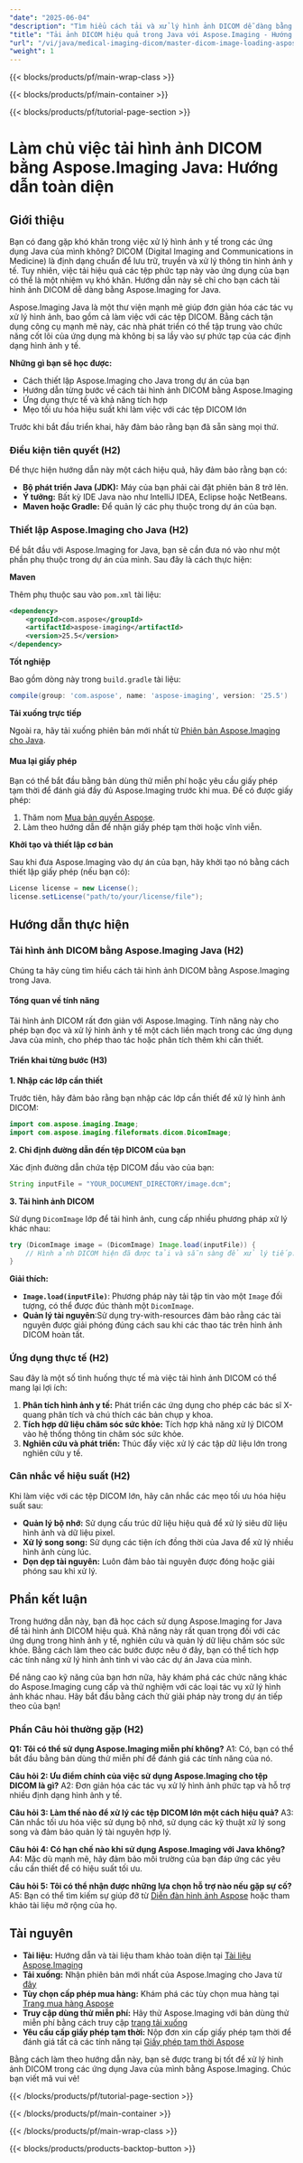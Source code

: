 ```yaml
---
"date": "2025-06-04"
"description": "Tìm hiểu cách tải và xử lý hình ảnh DICOM dễ dàng bằng Aspose.Imaging for Java. Đơn giản hóa các tác vụ chụp ảnh y tế với hướng dẫn toàn diện này."
"title": "Tải ảnh DICOM hiệu quả trong Java với Aspose.Imaging - Hướng dẫn"
"url": "/vi/java/medical-imaging-dicom/master-dicom-image-loading-aspose-imaging-java/"
"weight": 1
---
```


{{< blocks/products/pf/main-wrap-class >}}

{{< blocks/products/pf/main-container >}}

{{< blocks/products/pf/tutorial-page-section >}}
# Làm chủ việc tải hình ảnh DICOM bằng Aspose.Imaging Java: Hướng dẫn toàn diện

## Giới thiệu

Bạn có đang gặp khó khăn trong việc xử lý hình ảnh y tế trong các ứng dụng Java của mình không? DICOM (Digital Imaging and Communications in Medicine) là định dạng chuẩn để lưu trữ, truyền và xử lý thông tin hình ảnh y tế. Tuy nhiên, việc tải hiệu quả các tệp phức tạp này vào ứng dụng của bạn có thể là một nhiệm vụ khó khăn. Hướng dẫn này sẽ chỉ cho bạn cách tải hình ảnh DICOM dễ dàng bằng Aspose.Imaging for Java.

Aspose.Imaging Java là một thư viện mạnh mẽ giúp đơn giản hóa các tác vụ xử lý hình ảnh, bao gồm cả làm việc với các tệp DICOM. Bằng cách tận dụng công cụ mạnh mẽ này, các nhà phát triển có thể tập trung vào chức năng cốt lõi của ứng dụng mà không bị sa lầy vào sự phức tạp của các định dạng hình ảnh y tế.

**Những gì bạn sẽ học được:**

- Cách thiết lập Aspose.Imaging cho Java trong dự án của bạn
- Hướng dẫn từng bước về cách tải hình ảnh DICOM bằng Aspose.Imaging
- Ứng dụng thực tế và khả năng tích hợp
- Mẹo tối ưu hóa hiệu suất khi làm việc với các tệp DICOM lớn

Trước khi bắt đầu triển khai, hãy đảm bảo rằng bạn đã sẵn sàng mọi thứ.

### Điều kiện tiên quyết (H2)

Để thực hiện hướng dẫn này một cách hiệu quả, hãy đảm bảo rằng bạn có:

- **Bộ phát triển Java (JDK):** Máy của bạn phải cài đặt phiên bản 8 trở lên.
- **Ý tưởng:** Bất kỳ IDE Java nào như IntelliJ IDEA, Eclipse hoặc NetBeans.
- **Maven hoặc Gradle:** Để quản lý các phụ thuộc trong dự án của bạn.

### Thiết lập Aspose.Imaging cho Java (H2)

Để bắt đầu với Aspose.Imaging for Java, bạn sẽ cần đưa nó vào như một phần phụ thuộc trong dự án của mình. Sau đây là cách thực hiện:

**Maven**

Thêm phụ thuộc sau vào `pom.xml` tài liệu:

```xml
<dependency>
    <groupId>com.aspose</groupId>
    <artifactId>aspose-imaging</artifactId>
    <version>25.5</version>
</dependency>
```

**Tốt nghiệp**

Bao gồm dòng này trong `build.gradle` tài liệu:

```gradle
compile(group: 'com.aspose', name: 'aspose-imaging', version: '25.5')
```

**Tải xuống trực tiếp**

Ngoài ra, hãy tải xuống phiên bản mới nhất từ [Phiên bản Aspose.Imaging cho Java](https://releases.aspose.com/imaging/java/).

#### Mua lại giấy phép

Bạn có thể bắt đầu bằng bản dùng thử miễn phí hoặc yêu cầu giấy phép tạm thời để đánh giá đầy đủ Aspose.Imaging trước khi mua. Để có được giấy phép:

1. Thăm nom [Mua bản quyền Aspose](https://purchase.aspose.com/buy).
2. Làm theo hướng dẫn để nhận giấy phép tạm thời hoặc vĩnh viễn.

**Khởi tạo và thiết lập cơ bản**

Sau khi đưa Aspose.Imaging vào dự án của bạn, hãy khởi tạo nó bằng cách thiết lập giấy phép (nếu bạn có):

```java
License license = new License();
license.setLicense("path/to/your/license/file");
```

## Hướng dẫn thực hiện

### Tải hình ảnh DICOM bằng Aspose.Imaging Java (H2)

Chúng ta hãy cùng tìm hiểu cách tải hình ảnh DICOM bằng Aspose.Imaging trong Java.

#### Tổng quan về tính năng

Tải hình ảnh DICOM rất đơn giản với Aspose.Imaging. Tính năng này cho phép bạn đọc và xử lý hình ảnh y tế một cách liền mạch trong các ứng dụng Java của mình, cho phép thao tác hoặc phân tích thêm khi cần thiết.

#### Triển khai từng bước (H3)

**1. Nhập các lớp cần thiết**

Trước tiên, hãy đảm bảo rằng bạn nhập các lớp cần thiết để xử lý hình ảnh DICOM:

```java
import com.aspose.imaging.Image;
import com.aspose.imaging.fileformats.dicom.DicomImage;
```

**2. Chỉ định đường dẫn đến tệp DICOM của bạn**

Xác định đường dẫn chứa tệp DICOM đầu vào của bạn:

```java
String inputFile = "YOUR_DOCUMENT_DIRECTORY/image.dcm";
```

**3. Tải hình ảnh DICOM**

Sử dụng `DicomImage` lớp để tải hình ảnh, cung cấp nhiều phương pháp xử lý khác nhau:

```java
try (DicomImage image = (DicomImage) Image.load(inputFile)) {
    // Hình ảnh DICOM hiện đã được tải và sẵn sàng để xử lý tiếp.
}
```

**Giải thích:**
- **`Image.load(inputFile)`**: Phương pháp này tải tập tin vào một `Image` đối tượng, có thể được đúc thành một `DicomImage`.
- **Quản lý tài nguyên**:Sử dụng try-with-resources đảm bảo rằng các tài nguyên được giải phóng đúng cách sau khi các thao tác trên hình ảnh DICOM hoàn tất.

### Ứng dụng thực tế (H2)

Sau đây là một số tình huống thực tế mà việc tải hình ảnh DICOM có thể mang lại lợi ích:

1. **Phân tích hình ảnh y tế:** Phát triển các ứng dụng cho phép các bác sĩ X-quang phân tích và chú thích các bản chụp y khoa.
2. **Tích hợp dữ liệu chăm sóc sức khỏe:** Tích hợp khả năng xử lý DICOM vào hệ thống thông tin chăm sóc sức khỏe.
3. **Nghiên cứu và phát triển:** Thúc đẩy việc xử lý các tập dữ liệu lớn trong nghiên cứu y tế.

### Cân nhắc về hiệu suất (H2)

Khi làm việc với các tệp DICOM lớn, hãy cân nhắc các mẹo tối ưu hóa hiệu suất sau:

- **Quản lý bộ nhớ:** Sử dụng cấu trúc dữ liệu hiệu quả để xử lý siêu dữ liệu hình ảnh và dữ liệu pixel.
- **Xử lý song song:** Sử dụng các tiện ích đồng thời của Java để xử lý nhiều hình ảnh cùng lúc.
- **Dọn dẹp tài nguyên:** Luôn đảm bảo tài nguyên được đóng hoặc giải phóng sau khi xử lý.

## Phần kết luận

Trong hướng dẫn này, bạn đã học cách sử dụng Aspose.Imaging for Java để tải hình ảnh DICOM hiệu quả. Khả năng này rất quan trọng đối với các ứng dụng trong hình ảnh y tế, nghiên cứu và quản lý dữ liệu chăm sóc sức khỏe. Bằng cách làm theo các bước được nêu ở đây, bạn có thể tích hợp các tính năng xử lý hình ảnh tinh vi vào các dự án Java của mình.

Để nâng cao kỹ năng của bạn hơn nữa, hãy khám phá các chức năng khác do Aspose.Imaging cung cấp và thử nghiệm với các loại tác vụ xử lý hình ảnh khác nhau. Hãy bắt đầu bằng cách thử giải pháp này trong dự án tiếp theo của bạn!

### Phần Câu hỏi thường gặp (H2)

**Q1: Tôi có thể sử dụng Aspose.Imaging miễn phí không?**
A1: Có, bạn có thể bắt đầu bằng bản dùng thử miễn phí để đánh giá các tính năng của nó.

**Câu hỏi 2: Ưu điểm chính của việc sử dụng Aspose.Imaging cho tệp DICOM là gì?**
A2: Đơn giản hóa các tác vụ xử lý hình ảnh phức tạp và hỗ trợ nhiều định dạng hình ảnh y tế.

**Câu hỏi 3: Làm thế nào để xử lý các tệp DICOM lớn một cách hiệu quả?**
A3: Cân nhắc tối ưu hóa việc sử dụng bộ nhớ, sử dụng các kỹ thuật xử lý song song và đảm bảo quản lý tài nguyên hợp lý.

**Câu hỏi 4: Có hạn chế nào khi sử dụng Aspose.Imaging với Java không?**
A4: Mặc dù mạnh mẽ, hãy đảm bảo môi trường của bạn đáp ứng các yêu cầu cần thiết để có hiệu suất tối ưu.

**Câu hỏi 5: Tôi có thể nhận được những lựa chọn hỗ trợ nào nếu gặp sự cố?**
A5: Bạn có thể tìm kiếm sự giúp đỡ từ [Diễn đàn hình ảnh Aspose](https://forum.aspose.com/c/imaging/10) hoặc tham khảo tài liệu mở rộng của họ.

## Tài nguyên

- **Tài liệu:** Hướng dẫn và tài liệu tham khảo toàn diện tại [Tài liệu Aspose.Imaging](https://reference.aspose.com/imaging/java/)
- **Tải xuống:** Nhận phiên bản mới nhất của Aspose.Imaging cho Java từ [đây](https://releases.aspose.com/imaging/java/)
- **Tùy chọn cấp phép mua hàng:** Khám phá các tùy chọn mua hàng tại [Trang mua hàng Aspose](https://purchase.aspose.com/buy)
- **Truy cập dùng thử miễn phí:** Hãy thử Aspose.Imaging với bản dùng thử miễn phí bằng cách truy cập [trang tải xuống](https://releases.aspose.com/imaging/java/)
- **Yêu cầu cấp giấy phép tạm thời:** Nộp đơn xin cấp giấy phép tạm thời để đánh giá tất cả các tính năng tại [Giấy phép tạm thời Aspose](https://purchase.aspose.com/temporary-license/)

Bằng cách làm theo hướng dẫn này, bạn sẽ được trang bị tốt để xử lý hình ảnh DICOM trong các ứng dụng Java của mình bằng Aspose.Imaging. Chúc bạn viết mã vui vẻ!

{{< /blocks/products/pf/tutorial-page-section >}}

{{< /blocks/products/pf/main-container >}}

{{< /blocks/products/pf/main-wrap-class >}}

{{< blocks/products/products-backtop-button >}}